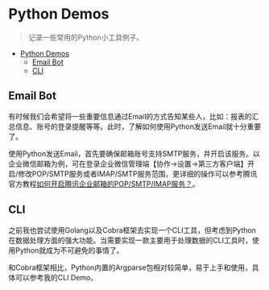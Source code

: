 # Python Demos

> 记录一些常用的Python小工具例子。

- [Python Demos](#python-demos)
  - [Email Bot](#email-bot)
  - [CLI](#cli)

## Email Bot

有时候我们会希望将一些重要信息通过Email的方式告知某些人，比如：报表的汇总信息、账号的登录提醒等等。此时，了解如何使用Python发送Email就十分重要了。

使用Python发送Email，首先要确保邮箱账号支持SMTP服务，并开启该服务。以企业微信邮箱为例，可在登录企业微信管理端【协作->设置->第三方客户端】开启/修改POP/SMTP服务或者IMAP/SMTP服务范围，更详细的操作可以参考腾讯官方教程[如何开启腾讯企业邮箱的POP/SMTP/IMAP服务？](https://open.work.weixin.qq.com/help2/pc/19886?person_id=1)。

## CLI

之前我也尝试使用Golang以及Cobra框架去实现一个CLI工具，但考虑到Python在数据处理方面的强大功能。当需要实现一款主要用于处理数据的CLI工具时，使用Python就成为不可避免的事情了。

和Cobra框架相比，Python内置的Argparse包相对较简单，易于上手和使用，具体可以参考我的CLI Demo。
